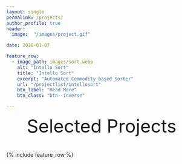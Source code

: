 ```yaml
---
layout: single
permalink: /projects/
author_profile: true
header:
  image:  "/images/project.gif"

date: 2018-01-07

feature_row:
  - image_path: images/sort.webp
    alt: "Intello Sort"
    title: "Intello Sort"
    excerpt: "Automated Commodity based Sorter"
    url: "/projectlist/intellosort"
    btn_label: "Read More"
    btn_class: "btn--inverse"

---
```


<div style="margin-bottom:1cm" align="center"><font size="20">Selected Projects</font></div>

{% include feature_row %}